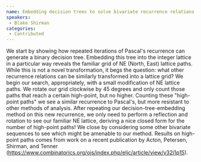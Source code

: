 ```yaml
--- 
name: Embedding decision trees to solve bivariate recurrence relations 
speakers: 
 - Blake Shirman  
categories:
 - Contributed
--- 
```

 
We start by showing how repeated iterations of Pascal's recurrence can generate a binary decision tree.  Embedding this tree into the integer lattice in a particular way reveals the familiar grid of NE (North, East) lattice paths.  While this is not a novel transformation, it begs the question: what other recurrence relations can be similarly transformed into a lattice grid?  We begin our search, appropriately, with a small modification of NE lattice paths.  We rotate our grid clockwise by 45 degrees and only count those paths that reach a certain high-point, but no higher.  Counting these "high-point paths" we see a similar recurrence to Pascal's, but more resistant to other methods of analysis.  After repeating our decision-tree-embedding method on this new recurrence, we only need to perform a reflection and rotation to see our familiar NE lattice, deriving a nice closed form for the number of high-point paths!  We close by considering some other bivariate sequences to see which might be amenable to our method.  Results on high-point paths comes from work on a recent publication by Acton, Petersen, Shirman, and Tenner (https://www.combinatorics.org/ojs/index.php/eljc/article/view/v32i1p15).